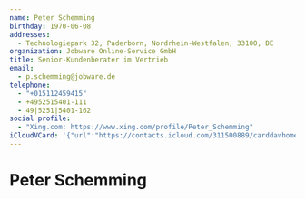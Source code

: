 ```yaml
---
name: Peter Schemming
birthday: 1970-06-08
addresses:
  - Technologiepark 32, Paderborn, Nordrhein-Westfalen, 33100, DE
organization: Jobware Online-Service GmbH
title: Senior-Kundenberater im Vertrieb
email:
  - p.schemming@jobware.de
telephone:
  - "+015112459415"
  - +4952515401-111
  - 49|5251|5401-162
social profile:
  - "Xing.com: https://www.xing.com/profile/Peter_Schemming"
iCloudVCard: '{"url":"https://contacts.icloud.com/311500889/carddavhome/card/YjkxOTA1YTItMGMyMS00NzdiLTgwNmYtZjhlMTMyMGVmZDg0.vcf","etag":"\"kmfhef0d\"","data":"BEGIN:VCARD\r\nVERSION:3.0\r\nFN:\r\nN:Schemming;Peter;;;\r\nUID:b91905a2-0c21-477b-806f-f8e1320efd84\r\nBDAY;VALUE=date:1970-06-08\r\nADR:;;Technologiepark 32;Paderborn;Nordrhein-Westfalen;33100;DE;\r\nitem1.X-ABLABEL:Work\r\nitem2.X-ABLABEL:Work\r\nitem3.X-ABLABEL:Work\r\nPRODID:-//Apple Inc.//iOS 10.2.1//EN\r\nREV:2025-04-03T22:09:56Z\r\nORG:Jobware Online-Service GmbH;\r\nTITLE:Senior-Kundenberater im Vertrieb\r\nEMAIL:p.schemming@jobware.de\r\nTEL:+015112459415\r\nTEL:+4952515401-111\r\nTEL:49|5251|5401-162\r\n;VALUE=uri:https://gateway.icloud.com/contacts/311500889/ck/card/d6aee343e1\r\n ac54585f0cf552a7e5cb1f\r\nX-SOCIALPROFILE;type=xing.com;x-user=Peter_Schemming:https://www.xing.com/p\r\n rofile/Peter_Schemming\r\nEND:VCARD"}'
---
```

# Peter Schemming